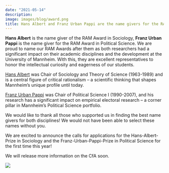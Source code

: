 ```yaml
---
date: "2021-05-14"
description: 
image: images/blog/award.png
title: Hans Albert and Franz Urban Pappi are the name givers for the RAM Awards in Political Science and Sociology!
---
```


**Hans Albert** is the name giver of the RAM Award in Sociology, **Franz Urban Pappi** is the name giver for the RAM Award in Political Science. We are proud to name our RAM Awards after them as both researchers had a significant impact on their academic disciplines and the development at the University of Mannheim. With this, they are excellent representatives to honor the intellectual curiosity and eagerness of our students.

[Hans Albert](https://www.uni-mannheim.de/newsroom/presse/pressemitteilungen/2021/februar/hans-albert-wird-100/) was Chair of Sociology and Theory of Science (1963-1989) and is a central figure of critical rationalism – a scientific thinking that shapes Mannheim’s unique profile until today.

[Franz Urban Pappi](ttps://www.mzes.uni-mannheim.de/d7/de/profiles/franz-pappi) was Chair of Political Science I (1990-2007), and his research has a significant impact on empirical electoral research – a corner pillar in Mannheim’s Political Science portfolio.

We would like to thank all those who supported us in finding the best name givers for both disciplines! We would not have been able to select these names without you.

We are excited to announce the calls for applications for the Hans-Albert-Prize in Sociology and the Franz-Urban-Pappi-Prize in Political Science for the first time this year!

We will release more information on the CfA soon.

![](/images/blog/awards2021.png)